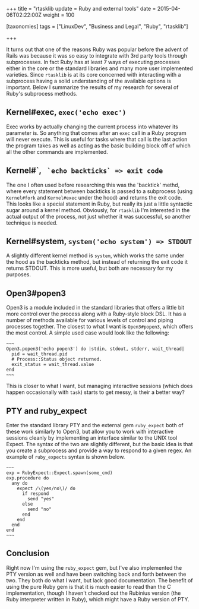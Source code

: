 +++
title = "rtasklib update = Ruby and external tools"
date = 2015-04-06T02:22:00Z
weight = 100

[taxonomies]
tags = ["LinuxDev", "Business and Legal", "Ruby", "rtasklib"]

+++

It turns out that one of the reasons Ruby was popular before the advent of Rails was because it was so easy to integrate with 3rd party tools through subprocesses. In fact Ruby has at least 7 ways of executing processes either in the core or the standard libraries and many more user implemented varieties. Since `rtasklib` is at its core concerned with interacting with a subprocess having a solid understanding of the available options is important. Below I summarize the results of my research for several of Ruby's subprocess methods.

<!-- more -->

## Kernel#exec, `exec('echo exec')`

Exec works by actually changing the current process into whatever its parameter is. So anything that comes after an `exec` call in a Ruby program will never execute. This is useful for tasks where that call is the last action the program takes as well as acting as the basic building block off of which all the other commands are implemented.

## Kernel#\`, `` `echo backticks` => exit code``

The one I often used before researching this was the 'backtick' methd, where every statement between backticks is passed to a subprocess (using `Kernel#fork` and `Kernel#exec` under the hood) and returns the exit code. This looks like a special statement in Ruby, but really its just a little syntactic sugar around a kernel method. Obviously, for `rtasklib` I'm interested in the actual output of the process, not just whether it was successful, so another technique is needed.

## Kernel#system, `system('echo system') => STDOUT`

A slightly different kernel method is `system`, which works the same under the hood as the backticks method, but instead of returning the exit code it returns STDOUT. This is more useful, but both are necessary for my purposes.

## Open3#popen3

Open3 is a module included in the standard libraries that offers a little bit more control over the process along with a Ruby-style block DSL. It has a number of methods available for various levels of control and piping processes together. The closest to what I want is `Open3#popen3`, which offers the most control. A simple used case would look like the following:

    ~~~
    Open3.popen3('echo popen3') do |stdin, stdout, stderr, wait_thread|
      pid = wait_thread.pid
      # Process::Status object returned.
      exit_status = wait_thread.value
    end
    ~~~

This is closer to what I want, but managing interactive sessions (which does happen occasionally with `task`) starts to get messy, is their a better way?

## PTY and ruby_expect

Enter the standard library PTY and the external gem `ruby_expect` both of these work similarly to Open3, but allow you to work with interactive sessions cleanly by implementing an interface similar to the UNIX tool Expect. The syntax of the two are slightly different, but the basic idea is that you create a subprocess and provide a way to respond to a given regex. An example of `ruby_expects` syntax is shown below.

    ~~~
    exp = RubyExpect::Expect.spawn(some_cmd)
    exp.procedure do
      any do
        expect /\(yes/no\)/ do
          if respond
            send "yes"
          else
            send "no"
          end
        end
      end
    end
    ~~~

## Conclusion

Right now I'm using the `ruby_expect` gem, but I've also implemented the PTY version as well and have been switching back and forth between the two. They both do what I want, but lack good documentation. The benefit of using the pure Ruby gem is that it is much easier to read than the C implementation, though I haven't checked out the Rubinius version (the Ruby interpreter written in Ruby), which might have a Ruby version of PTY.
